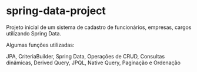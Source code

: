 # spring-data-project

Projeto inicial de um sistema de cadastro de funcionários, empresas, cargos utilizando Spring Data.


Algumas funções utilizadas:

JPA,
CriteriaBuilder,
Spring Data,
Operações de CRUD,
Consultas dinâmicas,
Derived Query, 
JPQL,
Native Query,
Paginação e Ordenação
